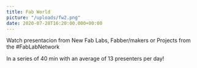 ```yaml
---
title: Fab World
picture: "/uploads/fw2.png"
date: 2020-07-28T16:20:00.000+00:00
---
```


Watch presentacion from New Fab Labs, Fabber/makers or Projects from the #FabLabNetwork

In a series of 40 min with an average of 13 presenters per day!
